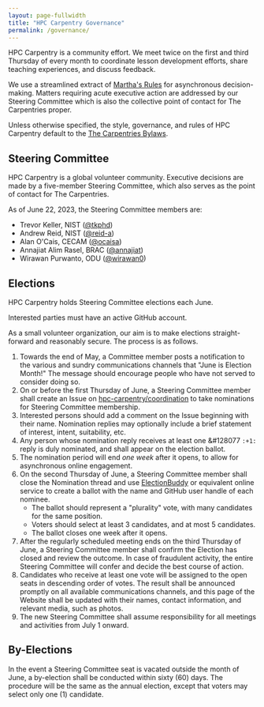 ```yaml
---
layout: page-fullwidth
title: "HPC Carpentry Governance"
permalink: /governance/
---
```


HPC Carpentry is a community effort. We meet twice on the first and third
Thursday of every month to coordinate lesson development efforts, share
teaching experiences, and discuss feedback.

We use a streamlined extract of [Martha's Rules][hpc-martha] for asynchronous
decision-making. Matters requiring acute executive action are addressed by our
Steering Committee which is also the collective point of contact for The
Carpentries proper.

Unless otherwise specified, the style, governance, and rules of HPC Carpentry
default to the [The Carpentries Bylaws][cc-bylaw].

## Steering Committee

HPC Carpentry is a global volunteer community. Executive decisions are made by
a five-member Steering Committee, which also serves as the point of contact for
The Carpentries.

As of June 22, 2023, the Steering Committee members are:

* Trevor Keller, NIST ([@tkphd](https://github.com/tkphd))
* Andrew Reid, NIST ([@reid-a](https://github.com/reid-a))
* Alan O'Cais, CECAM ([@ocaisa](https://github.com/ocaisa))
* Annajiat Alim Rasel, BRAC ([@annajiat](https://github.com/annajiat))
* Wirawan Purwanto, ODU ([@wirawan0](https://github.com/wirawan0))

## Elections

HPC Carpentry holds Steering Committee elections each June.

Interested parties must have an active GitHub account.

As a small volunteer organization, our aim is to make elections
straight-forward and reasonably secure. The process is as follows.

1. Towards the end of May, a Committee member posts a notification to the
   various and sundry communications channels that "June is Election Month!"
   The message should encourage people who have not served to consider
   doing so.
2. On or before the first Thursday of June, a Steering Committee member shall
   create an Issue on [hpc-carpentry/coordination][hpc-coord] to take
   nominations for Steering Committee membership.
3. Interested persons should add a comment on the Issue beginning with their
   name. Nomination replies may optionally include a brief statement of
   interest, intent, suitability, etc.
4. Any person whose nomination reply receives at least one &#128077 `:+1:`
   reply is duly nominated, and shall appear on the election ballot.
5. The nomination period will end _one week_ after it opens, to allow for
   asynchronous online engagement.
6. On the second Thursday of June, a Steering Committee member shall close the
   Nomination thread and use [ElectionBuddy][eb] or equivalent online service
   to create a ballot with the name and GitHub user handle of each nominee.
   * The ballot should represent a "plurality" vote, with many candidates for
     the same position.
   * Voters should select at least 3 candidates, and at most 5 candidates.
   * The ballot closes one week after it opens.
7. After the regularly scheduled meeting ends on the third Thursday of June,
   a Steering Committee member shall confirm the Election has closed and review
   the outcome. In case of fraudulent activity, the entire Steering Committee
   will confer and decide the best course of action.
8. Candidates who receive at least one vote will be assigned to the open seats
   in descending order of votes. The result shall be announced promptly on all
   available communications channels, and this page of the Website shall be
   updated with their names, contact information, and relevant media, such as
   photos.
9. The new Steering Committee shall assume responsibility for all meetings and
   activities from July 1 onward.

## By-Elections

In the event a Steering Committee seat is vacated outside the month of June, a
by-election shall be conducted within sixty (60) days. The procedure will be the
same as the annual election, except that voters may select only one (1)
candidate.

<!-- links -->
[eb]: https://electionbuddy.com
[hpc-coord]: https://github.com/hpc-carpentry/coordination
[hpc-martha]: https://github.com/hpc-carpentry/coordination/issues/28
[cc-bylaw]: https://docs.carpentries.org/topic_folders/governance/bylaws.html
